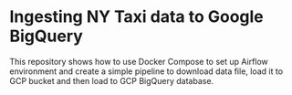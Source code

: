 # Ingesting NY Taxi data to Google BigQuery

This repository shows how to use Docker Compose to set up Airflow environment and create a simple pipeline to download data file, load it to GCP bucket and then load to GCP BigQuery database.
